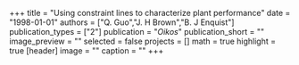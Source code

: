 +++
title = "Using constraint lines to characterize plant performance"
date = "1998-01-01"
authors = ["Q. Guo","J. H Brown","B. J Enquist"]
publication_types = ["2"]
publication = "_Oikos_"
publication_short = ""
image_preview = ""
selected = false
projects = []
math = true
highlight = true
[header]
image = ""
caption = ""
+++

